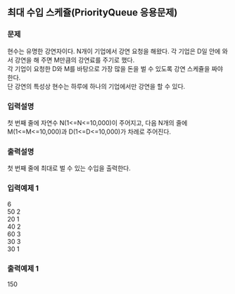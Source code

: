 ## 최대 수입 스케쥴(PriorityQueue 응용문제)
### 문제
현수는 유명한 강연자이다. N개이 기업에서 강연 요청을 해왔다. 각 기업은 D일 안에 와서 강연을 해 주면 M만큼의 강연료를 주기로 했다.<br>
각 기업이 요청한 D와 M를 바탕으로 가장 많을 돈을 벌 수 있도록 강연 스케쥴을 짜야 한다.<br> 
단 강연의 특성상 현수는 하루에 하나의 기업에서만 강연을 할 수 있다.
### 입력설명
첫 번째 줄에 자연수 N(1<=N<=10,000)이 주어지고, 다음 N개의 줄에 M(1<=M<=10,000)과 D(1<=D<=10,000)가 차례로 주어진다.
### 출력설명
첫 번째 줄에 최대로 벌 수 있는 수입을 출력한다.
### 입력예제 1                                   
6<br>
 50 2<br>
 20 1<br>
 40 2<br>
 60 3<br>
 30 3<br>
 30 1
### 출력예제 1
 150